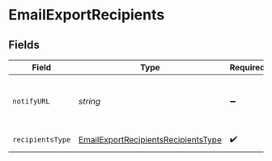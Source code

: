 # EmailExportRecipients


## Fields

| Field                                                                                                                    | Type                                                                                                                     | Required                                                                                                                 | Description                                                                                                              | Example                                                                                                                  |
| ------------------------------------------------------------------------------------------------------------------------ | ------------------------------------------------------------------------------------------------------------------------ | ------------------------------------------------------------------------------------------------------------------------ | ------------------------------------------------------------------------------------------------------------------------ | ------------------------------------------------------------------------------------------------------------------------ |
| `notifyURL`                                                                                                              | *string*                                                                                                                 | :heavy_minus_sign:                                                                                                       | Webhook called once the export process is finished. For reference, https://help.brevo.com/hc/en-us/articles/360007666479 | http://requestb.in/173lyyx1                                                                                              |
| `recipientsType`                                                                                                         | [EmailExportRecipientsRecipientsType](../../models/shared/emailexportrecipientsrecipientstype.md)                        | :heavy_check_mark:                                                                                                       | Type of recipients to export for a campaign                                                                              | openers                                                                                                                  |